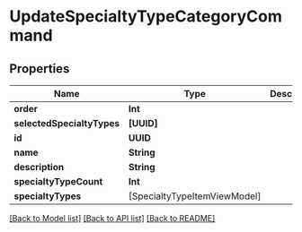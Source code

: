 # UpdateSpecialtyTypeCategoryCommand

## Properties
Name | Type | Description | Notes
------------ | ------------- | ------------- | -------------
**order** | **Int** |  | [optional] 
**selectedSpecialtyTypes** | **[UUID]** |  | [optional] 
**id** | **UUID** |  | [optional] 
**name** | **String** |  | [optional] 
**description** | **String** |  | [optional] 
**specialtyTypeCount** | **Int** |  | [optional] 
**specialtyTypes** | [SpecialtyTypeItemViewModel] |  | [optional] 

[[Back to Model list]](../README.md#documentation-for-models) [[Back to API list]](../README.md#documentation-for-api-endpoints) [[Back to README]](../README.md)


